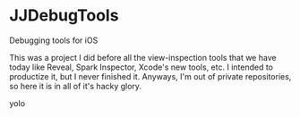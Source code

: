 # JJDebugTools
Debugging tools for iOS

This was a project I did before all the view-inspection tools that we have today like Reveal, Spark Inspector, Xcode's new tools, etc.
I intended to productize it, but I never finished it. Anyways, I'm out of private repositories, so here it is in all of it's hacky glory. 

yolo

